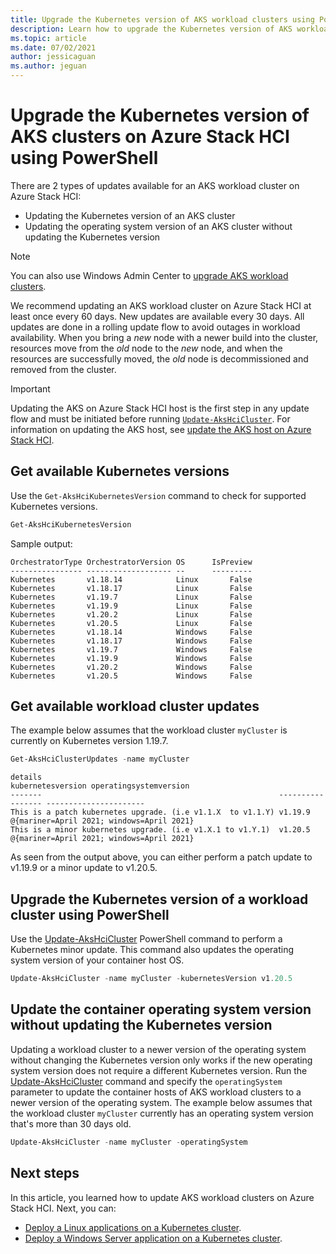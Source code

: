 ```yaml
---
title: Upgrade the Kubernetes version of AKS workload clusters using PowerShell
description: Learn how to upgrade the Kubernetes version of AKS workload clusters on Azure Stack HCI using PowerShell
ms.topic: article
ms.date: 07/02/2021
author: jessicaguan
ms.author: jeguan
---
```


# Upgrade the Kubernetes version of AKS clusters on Azure Stack HCI using PowerShell

There are 2 types of updates available for an AKS workload cluster on Azure Stack HCI: 
- Updating the Kubernetes version of an AKS cluster
- Updating the operating system version of an AKS cluster without updating the Kubernetes version 

> [!NOTE]
> You can also use Windows Admin Center to [upgrade AKS workload clusters](upgrade-kubernetes.md).

We recommend updating an AKS workload cluster on Azure Stack HCI at least once every 60 days. New updates are available every 30 days. All updates are done in a rolling update flow to avoid outages in workload availability. When you bring a _new_ node with a newer build into the cluster, resources move from the _old_ node to the _new_ node, and when the resources are successfully moved, the _old_ node is decommissioned and removed from the cluster.

> [!Important]
> Updating the AKS on Azure Stack HCI host is the first step in any update flow and must be initiated before running [`Update-AksHciCluster`](./reference/ps/update-akshcicluster.md). For information on updating the AKS host, see [update the AKS host on Azure Stack HCI](./update-akshci-host-powershell.md). 

## Get available Kubernetes versions
Use the `Get-AksHciKubernetesVersion` command to check for supported Kubernetes versions.

```powershell
Get-AksHciKubernetesVersion
```
Sample output:
```Output
OrchestratorType OrchestratorVersion OS      IsPreview
---------------- ------------------- --      ---------
Kubernetes       v1.18.14            Linux       False
Kubernetes       v1.18.17            Linux       False
Kubernetes       v1.19.7             Linux       False
Kubernetes       v1.19.9             Linux       False
Kubernetes       v1.20.2             Linux       False
Kubernetes       v1.20.5             Linux       False
Kubernetes       v1.18.14            Windows     False
Kubernetes       v1.18.17            Windows     False
Kubernetes       v1.19.7             Windows     False
Kubernetes       v1.19.9             Windows     False
Kubernetes       v1.20.2             Windows     False
Kubernetes       v1.20.5             Windows     False
```

## Get available workload cluster updates
The example below assumes that the workload cluster `myCluster` is currently on Kubernetes version 1.19.7.
```powershell
Get-AksHciClusterUpdates -name myCluster
```

```output
details                                                     kubernetesversion operatingsystemversion
-------                                                     ----------------- ----------------------
This is a patch kubernetes upgrade. (i.e v1.1.X  to v1.1.Y) v1.19.9           @{mariner=April 2021; windows=April 2021}
This is a minor kubernetes upgrade. (i.e v1.X.1 to v1.Y.1)  v1.20.5           @{mariner=April 2021; windows=April 2021}
```

As seen from the output above, you can either perform a patch update to v1.19.9 or a minor update to v1.20.5.

## Upgrade the Kubernetes version of a workload cluster using PowerShell

Use the [Update-AksHciCluster](./reference/ps/update-akshcicluster.md) PowerShell command to perform a Kubernetes minor update. This command also updates the operating system version of your container host OS.

```powershell
Update-AksHciCluster -name myCluster -kubernetesVersion v1.20.5
```

## Update the container operating system version without updating the Kubernetes version

Updating a workload cluster to a newer version of the operating system without changing the Kubernetes version only works if the new operating system version does not require a different Kubernetes version. Run the [Update-AksHciCluster](./reference/ps/update-akshcicluster.md) command and specify the `operatingSystem` parameter to update the container hosts of AKS workload clusters to a newer version of the operating system. The example below assumes that the workload cluster `myCluster` currently has an operating system version that's more than 30 days old.

```powershell
Update-AksHciCluster -name myCluster -operatingSystem
```

## Next steps

In this article, you learned how to update AKS workload clusters on Azure Stack HCI. Next, you can:
- [Deploy a Linux applications on a Kubernetes cluster](./deploy-linux-application.md).
- [Deploy a Windows Server application on a Kubernetes cluster](./deploy-windows-application.md).